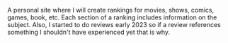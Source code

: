 A personal site where I will create rankings for movies, shows, comics, games, book, etc. Each section of a ranking includes information on the subject.
Also, I started to do reviews early 2023 so if a review references something I shouldn't have experienced yet that is why.